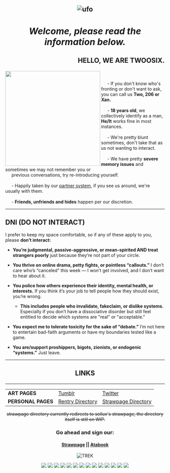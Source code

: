 *<p align=center>* ![ufo](https://file.garden/ZK4cpCacLGUL75Nl/ufobar.gif)
---

  # <p align=center>_Welcome, please read the information below._</p>

<h2>
  <p align="RIGHT">
    <b>HELLO, WE ARE TWOOSIX.</b>
  </p>
</h2>

<img src="https://file.garden/ZK4cpCacLGUL75Nl/saturn.gif" width="300" align="left">
&nbsp;&nbsp;&nbsp;&nbsp;

&nbsp;&nbsp;&nbsp;&nbsp; - If you don't know who's fronting or don't want to ask, you can call us <b>Two, 206 or Xan.</b><br>
<br>
&nbsp;&nbsp;&nbsp;&nbsp; - <b>18 years old</b>, we collectively identify as a man, <b>He/It</b> works fine in most instances. <br>
<br>
&nbsp;&nbsp;&nbsp;&nbsp; - We're pretty blunt sometimes, don't take that as us not wanting to interact.<br>
<br>
&nbsp;&nbsp;&nbsp;&nbsp; - We have pretty **severe memory issues** and sometimes we may not remember you or <br>
&nbsp;&nbsp;&nbsp;&nbsp; previous conversations, try re-introducing yourself. <br>
<br>
&nbsp;&nbsp;&nbsp;&nbsp; - Happily taken by our [partner system](https://github.com/dirkuu), if you see us around, we're usually with them.<br>
<br>
&nbsp;&nbsp;&nbsp;&nbsp; - **Friends, unfriends and hides** happen per our discretion.<br>

---

**DNI (DO NOT INTERACT)**
-------------------------------------------------------------------------------
I prefer to keep my space comfortable, so if any of these apply to you, please **don’t interact:**  

 - **You’re judgmental, passive-aggressive, or mean-spirited AND treat strangers poorly** just because they’re not part of your circle. 
  
- **You thrive on online drama, petty fights, or pointless “callouts.”** I don’t care who’s “canceled” this week — I won’t get involved, and I don’t want to hear about it.  

- **You police how others experience their identity, mental health, or interests.** If you think it’s your job to tell people how they should exist, you’re wrong.
  - **This includes people who invalidate, fakeclaim, or dislike systems.** Especially if you don’t have a dissociative disorder but still feel entitled to decide which systems are "real" or "acceptable."   

- **You expect me to tolerate toxicity for the sake of “debate.”** I’m not here to entertain bad-faith arguments or have my boundaries tested like a game.  

- **You are/support proshippers, bigots, zionists, or endogenic “systems.”** Just leave.

---
## <p align=center> LINKS </p>
---
<table align="center">
  <tr>
    <td><b>ART PAGES</b></td>
    <td><a href="https://tumblr.com/gatixan">Tumblr</a></td>
    <td><a href="https://twitter.com/gatixan">Twitter</a></td>
  </tr>
  <tr>
    <td><b>PERSONAL PAGES</b></td>
    <td><a href="https://rentry.co/twoosix">Rentry Directory</a></td>
    <td><a href="https://https://gatixan.straw.page">Strawpage Directory</a></td>
  </tr>
</table>

<p align=center><s>strawpage directory currently redirects to sollux's strawpage, the directory itself is still on WIP.</s></p>

### <p align=center> Go ahead and sign our: </p>
#### <p align=center> [Strawpage](https://gatixan.straw.page) || [Atabook](https://gatixan.atabook.org)

*<p align=center>* ![TREK](https://file.garden/ZK4cpCacLGUL75Nl/trek.gif) </p>

*<p align=center>*![](https://file.garden/ZK4cpCacLGUL75Nl/z35.gif)
![](https://file.garden/ZK4cpCacLGUL75Nl/y39.gif)
![](https://file.garden/ZK4cpCacLGUL75Nl/x23.gif)
![](https://file.garden/ZK4cpCacLGUL75Nl/v1.gif)
![](https://file.garden/ZK4cpCacLGUL75Nl/l15.gif)
![](https://file.garden/ZK4cpCacLGUL75Nl/k27.gif)
![](https://file.garden/ZK4cpCacLGUL75Nl/a60.gif)
![](https://file.garden/ZK4cpCacLGUL75Nl/a45.jpg)
![](https://file.garden/ZK4cpCacLGUL75Nl/a83.gif)
![](https://file.garden/ZK4cpCacLGUL75Nl/a1.gif)
![](https://file.garden/ZK4cpCacLGUL75Nl/b45.gif)
![](https://file.garden/ZK4cpCacLGUL75Nl/d66.png)
![](https://file.garden/ZK4cpCacLGUL75Nl/Hal9000)
![](https://file.garden/ZK4cpCacLGUL75Nl/sourceofprogress.png)</p>


